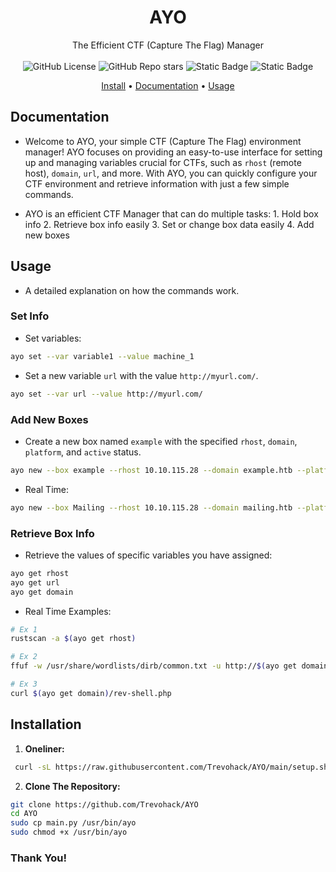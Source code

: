

<h1 align="center">AYO</h1>

<div align="center">
  The Efficient CTF (Capture The Flag) Manager<br>
   <br>
  <img alt="GitHub License" src="https://img.shields.io/github/license/Trevohack/AYO?style=for-the-badge&labelColor=blue&color=violet">
  <img alt="GitHub Repo stars" src="https://img.shields.io/github/stars/Trevohack/AYO?style=for-the-badge&labelColor=blue&color=violet">
  <img alt="Static Badge" src="https://img.shields.io/badge/Tested--on-Linux-violet?style=for-the-badge&logo=linux&logoColor=black&labelColor=blue">
  <img alt="Static Badge" src="https://img.shields.io/badge/Bash-violet?style=for-the-badge&logo=gnubash&logoColor=black&labelColor=blue">
  <p></p>
    <a href="https://github.com/Trevohack/AYO?tab=readme-ov-file#installation">Install</a>
  <span> • </span>
       	<a href="https://github.com/Trevohack/AYO?tab=readme-ov-file#documentation">Documentation</a>
  <span> • </span>
	<a href="https://github.com/Trevohack/AYO?tab=readme-ov-file#usage">Usage</a>
  <p></p>
</div>


## Documentation


* Welcome to AYO, your simple CTF (Capture The Flag) environment manager! AYO focuses on providing an easy-to-use interface for setting up and managing variables crucial for CTFs, such as `rhost` (remote host), `domain`, `url`, and more. With AYO, you can quickly configure your CTF environment and retrieve information with just a few simple commands.

* AYO is an efficient CTF Manager that can do multiple tasks:
		1. Hold box info 
		2. Retrieve box info easily 
		3. Set or change box data easily 
		4. Add new boxes



## Usage

* A detailed explanation on how the commands work.
### Set Info 

* Set variables:
```bash
ayo set --var variable1 --value machine_1
```

* Set a new variable `url` with the value `http://myurl.com/`.
```bash
ayo set --var url --value http://myurl.com/
```


### Add New Boxes

* Create a new box named `example` with the specified `rhost`, `domain`, `platform`, and `active` status.

```bash
ayo new --box example --rhost 10.10.115.28 --domain example.htb --platform htb --active active 
```

* Real Time: 
```bash
ayo new --box Mailing --rhost 10.10.115.28 --domain mailing.htb --platform htb --active active 
```

### Retrieve Box Info 

* Retrieve the values of specific variables you have assigned:
```bash
ayo get rhost
ayo get url 
ayo get domain
```

* Real Time Examples: 
```bash
# Ex 1
rustscan -a $(ayo get rhost)

# Ex 2 
ffuf -w /usr/share/wordlists/dirb/common.txt -u http://$(ayo get domain)/FUZZ.php -t 100

# Ex 3
curl $(ayo get domain)/rev-shell.php 
```



## Installation

1. **Oneliner:**
```bash
 curl -sL https://raw.githubusercontent.com/Trevohack/AYO/main/setup.sh | bash
``` 

2. **Clone The Repository:**  
```bash
git clone https://github.com/Trevohack/AYO
cd AYO 
sudo cp main.py /usr/bin/ayo 
sudo chmod +x /usr/bin/ayo
```

### Thank You! 
